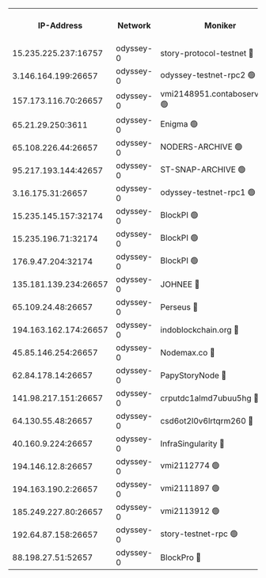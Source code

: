 


<table><tr><th>IP-Address</th><th>Network</th><th>Moniker</th><th>Latest Block Height</th><th>Earliest Block Height</th><th>Catching Up</th><th>Tx Index</th><th>Voting Power</th><th>Version</th><th>Scan Time</th></tr><tr><td>15.235.225.237:16757</td><td>odyssey-0</td><td>story-protocol-testnet 🔴</td><td>2687919</td><td>1</td><td>False</td><td>off</td><td>1913856007</td><td>0.38.12</td><td>2025-02-14T13:09:53.621379042UTC</td></tr><tr><td>3.146.164.199:26657</td><td>odyssey-0</td><td>odyssey-testnet-rpc2 🟢</td><td>2687925</td><td>1</td><td>False</td><td>off</td><td>0</td><td>0.38.12</td><td>2025-02-14T13:10:13.535478737UTC</td></tr><tr><td>157.173.116.70:26657</td><td>odyssey-0</td><td>vmi2148951.contaboserver.net 🟢</td><td>2687929</td><td>1</td><td>False</td><td>off</td><td>0</td><td>0.38.12</td><td>2025-02-14T13:10:26.015095980UTC</td></tr><tr><td>65.21.29.250:3611</td><td>odyssey-0</td><td>Enigma 🟢</td><td>2687934</td><td>1</td><td>False</td><td>on</td><td>0</td><td>0.38.12</td><td>2025-02-14T13:10:40.274461253UTC</td></tr><tr><td>65.108.226.44:26657</td><td>odyssey-0</td><td>NODERS-ARCHIVE 🟢</td><td>2687935</td><td>1</td><td>False</td><td>on</td><td>0</td><td>0.38.12</td><td>2025-02-14T13:10:46.726014289UTC</td></tr><tr><td>95.217.193.144:42657</td><td>odyssey-0</td><td>ST-SNAP-ARCHIVE 🟢</td><td>2687936</td><td>1</td><td>False</td><td>on</td><td>0</td><td>0.38.12</td><td>2025-02-14T13:10:47.489463550UTC</td></tr><tr><td>3.16.175.31:26657</td><td>odyssey-0</td><td>odyssey-testnet-rpc1 🟢</td><td>2687939</td><td>1</td><td>False</td><td>off</td><td>0</td><td>0.38.12</td><td>2025-02-14T13:10:58.117101136UTC</td></tr><tr><td>15.235.145.157:32174</td><td>odyssey-0</td><td>BlockPI 🟢</td><td>2687920</td><td>109001</td><td>False</td><td>off</td><td>0</td><td>0.38.12</td><td>2025-02-14T13:09:54.630594342UTC</td></tr><tr><td>15.235.196.71:32174</td><td>odyssey-0</td><td>BlockPI 🟢</td><td>2687933</td><td>109001</td><td>False</td><td>off</td><td>0</td><td>0.38.12</td><td>2025-02-14T13:10:38.773731916UTC</td></tr><tr><td>176.9.47.204:32174</td><td>odyssey-0</td><td>BlockPI 🟢</td><td>2687934</td><td>109001</td><td>False</td><td>off</td><td>0</td><td>0.38.12</td><td>2025-02-14T13:10:42.886265278UTC</td></tr><tr><td>135.181.139.234:26657</td><td>odyssey-0</td><td>JOHNEE 🔴</td><td>2687935</td><td>351001</td><td>False</td><td>on</td><td>1251329000</td><td>0.38.12</td><td>2025-02-14T13:10:43.663613968UTC</td></tr><tr><td>65.109.24.48:26657</td><td>odyssey-0</td><td>Perseus 🔴</td><td>2687934</td><td>431001</td><td>False</td><td>off</td><td>24943000</td><td>0.38.12</td><td>2025-02-14T13:10:40.641191237UTC</td></tr><tr><td>194.163.162.174:26657</td><td>odyssey-0</td><td>indoblockchain.org 🔴</td><td>2687918</td><td>1023001</td><td>False</td><td>off</td><td>1225793583</td><td>0.38.12</td><td>2025-02-14T13:09:49.851920271UTC</td></tr><tr><td>45.85.146.254:26657</td><td>odyssey-0</td><td>Nodemax.co 🔴</td><td>2687920</td><td>1023001</td><td>False</td><td>off</td><td>1958977800</td><td>0.38.12</td><td>2025-02-14T13:09:55.010959170UTC</td></tr><tr><td>62.84.178.14:26657</td><td>odyssey-0</td><td>PapyStoryNode 🔴</td><td>2687934</td><td>1023001</td><td>False</td><td>off</td><td>2104320008</td><td>0.38.12</td><td>2025-02-14T13:10:43.291392003UTC</td></tr><tr><td>141.98.217.151:26657</td><td>odyssey-0</td><td>crputdc1almd7ubuu5hg 🔴</td><td>2687927</td><td>1146001</td><td>False</td><td>off</td><td>4278417006</td><td>0.38.12</td><td>2025-02-14T13:10:17.716329888UTC</td></tr><tr><td>64.130.55.48:26657</td><td>odyssey-0</td><td>csd6ot2l0v6lrtqrm260 🔴</td><td>2687923</td><td>1149001</td><td>False</td><td>off</td><td>63976292000</td><td>0.38.12</td><td>2025-02-14T13:10:05.082965748UTC</td></tr><tr><td>40.160.9.224:26657</td><td>odyssey-0</td><td>InfraSingularity 🔴</td><td>2687918</td><td>1749001</td><td>False</td><td>off</td><td>19999000</td><td>0.38.12</td><td>2025-02-14T13:09:49.234805228UTC</td></tr><tr><td>194.146.12.8:26657</td><td>odyssey-0</td><td>vmi2112774 🟢</td><td>1977602</td><td>1749001</td><td>False</td><td>off</td><td>0</td><td>0.38.12</td><td>2025-02-14T13:09:56.406856518UTC</td></tr><tr><td>194.163.190.2:26657</td><td>odyssey-0</td><td>vmi2111897 🟢</td><td>1984349</td><td>1749001</td><td>False</td><td>off</td><td>0</td><td>0.38.12</td><td>2025-02-14T13:10:44.393307575UTC</td></tr><tr><td>185.249.227.80:26657</td><td>odyssey-0</td><td>vmi2113912 🟢</td><td>1977602</td><td>1749001</td><td>False</td><td>off</td><td>0</td><td>0.38.12</td><td>2025-02-14T13:10:55.374076307UTC</td></tr><tr><td>192.64.87.158:26657</td><td>odyssey-0</td><td>story-testnet-rpc 🟢</td><td>2687926</td><td>2068001</td><td>False</td><td>off</td><td>0</td><td>0.38.12</td><td>2025-02-14T13:10:14.891759533UTC</td></tr><tr><td>88.198.27.51:52657</td><td>odyssey-0</td><td>BlockPro 🔴</td><td>2687920</td><td>2474001</td><td>False</td><td>off</td><td>1939456111</td><td>0.38.12</td><td>2025-02-14T13:09:55.614671728UTC</td></tr></table>
